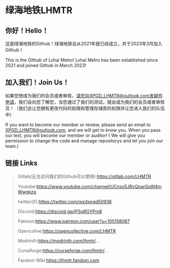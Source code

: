 # 绿海地铁LHMTR
## 你好！Hello！
这是绿海地铁的Github！绿海地铁自从2021年就已经成立，并于2023年3月加入Github！

This is the Github of Lvhai Metro! Lvhai Metro has been established since 2021 and joined Github in March 2023!
## 加入我们！Join Us！
如果您想成为我们的会员或者审核，请您向XPGD_LHMTR@outlook.com发邮件申请，我们会向您了解您，当您通过了我们的测试，就会成为我们的会员或者审核员！（我们会让您拥有更改代码的权限和管理存储库的权限并让您进入我们的队伍中）

If you want to become our member or review, please send an email to XPGD_LHMTR@outlook.com, and we will get to know you. When you pass our test, you will become our member or auditor! ( We will give you permission to change the code and manage repositorys and let you join our team.)
## 链接 Links
> Gitlab(无法访问我们的Github可以使用):https://gitlab.com/LHMTR
> 
> Youtube:https://www.youtube.com/channel/UCnss5JRyQoarGoW4mWwgkzg
> 
> twitter(X):https://twitter.com/wzdxpgd50938
> 
> Discord:https://discord.gg/jFSqRGYPm8
> 
> Patreon:https://www.patreon.com/user?u=105158087
> 
> Opencolive:https://opencollective.com/LHMTR
> 
> Modrinth:https://modrinth.com/lhmtr/...
> 
> Curseforge:https://curseforge.com/lhmtr/...
>
> Fandom Wiki:https://lhmtr.fandom.com
